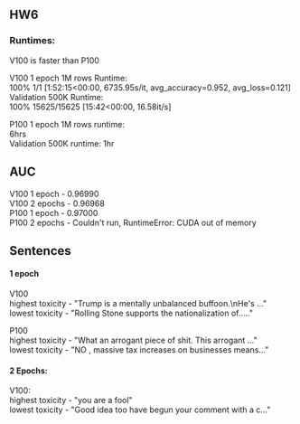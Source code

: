 ## HW6  
### Runtimes:
V100 is faster than P100  

V100 1 epoch 1M rows Runtime:  
100% 1/1 [1:52:15<00:00, 6735.95s/it, avg_accuracy=0.952, avg_loss=0.121]  
Validation 500K Runtime:  
100% 15625/15625 [15:42<00:00, 16.58it/s]  

P100 1 epoch 1M rows runtime:  
6hrs  
Validation 500K runtime:
1hr  

## AUC

V100 1 epoch - 0.96990  
V100 2 epochs - 0.96968  
P100 1 epoch - 0.97000  
P100 2 epochs - Couldn't run, RuntimeError: CUDA out of memory  

## Sentences  

#### 1 epoch  
V100  
highest toxicity - "Trump is a mentally unbalanced buffoon.\nHe's ..."  
lowest toxicity - "Rolling Stone supports the nationalization of....."  

P100  
highest toxicity - "What an arrogant piece of shit. This arrogant ..."  
lowest toxicity - "NO , massive tax increases on businesses means..."  

#### 2 Epochs:  
V100:  
highest toxicity - "you are a fool"  
lowest toxicity - "Good idea too have begun your comment with a c..."   
